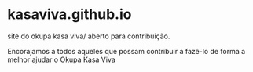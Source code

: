 # kasaviva.github.io
site do okupa kasa viva/ aberto para contribuição.

Encorajamos a todos aqueles que possam contribuir a fazê-lo de forma a melhor ajudar o Okupa Kasa Viva
